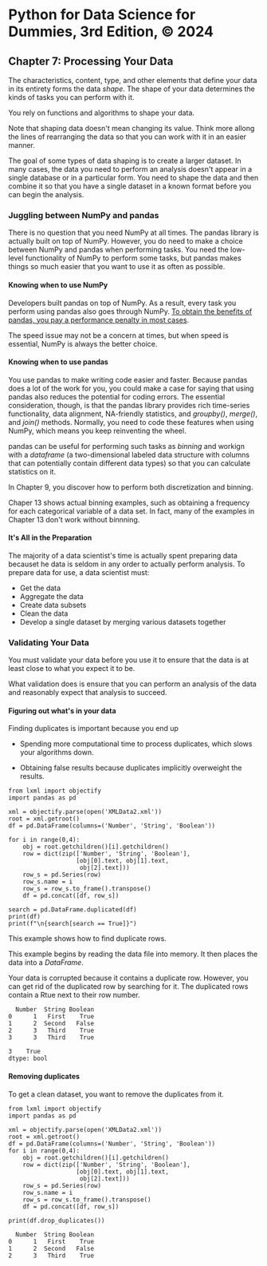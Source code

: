 # Python for Data Science for Dummies, 3rd Edition, © 2024

## Chapter 7: Processing Your Data

The characteristics, content, type, and other elements that define your data in its entirety forms the data _shape_. The shape of your data determines the kinds of tasks you can perform with it.

You rely on functions and algorithms to shape your data.

Note that shaping data doesn't mean changing its value. Think more allong the lines of rearranging the data so that you can work with it in an easier manner.

The goal of some types of data shaping is to create a larger dataset. In many cases, the data you need to perform an analysis doesn't appear in a single database or in a particular form. You need to shape the data and then combine it so that you have a single dataset in a known format before you can begin the analysis.

### Juggling between NumPy and pandas

There is no question that you need NumPy at all times. The pandas library is actually built on top of NumPy. However, you do need to make a choice between NumPy and pandas when performing tasks. You need the low-level functionality of NumPy to perform some tasks, but pandas makes things so much easier that you want to use it as often as possible.

#### Knowing when to use NumPy

Developers built pandas on top of NumPy. As a result, every task you perform using pandas also goes through NumPy. [To obtain the benefits of pandas, you pay a performance penalty in most cases](https://towardsdatascience.com/speed-testing-pandas-vs-numpy-ffbf80070ee7).

The speed issue may not be a concern at times, but when speed is essential, NumPy is always the better choice.

#### Knowing when to use pandas

You use pandas to make writing code easier and faster. Because pandas does a lot of the work for you, you could make a case for saying that using pandas also reduces the potential for coding errors. The essential consideration, though, is that the pandas library provides rich time-series functionality, data alignment, NA-friendly statistics, and _groupby()_, _merge()_, and _join()_ methods. Normally, you need to code these features when using NumPy, which means you keep reinventing the wheel.

pandas can be useful for performing such tasks as _binning_ and workign with a _dataframe_ (a two-dimensional labeled data structure with columns that can potentially contain different data types) so that you can calculate statistics on it.

In Chapter 9, you discover how to perform both discretization and binning.

Chaper 13 shows actual binning examples, such as obtaining a frequency for each categorical variable of a data set. In fact, many of the examples in Chapter 13 don't work without binnning.

#### It's All in the Preparation

The majority of a data scientist's time is actually spent preparing data becauset he data is seldom in any order to actually perform analysis. To prepare data for use, a data scientist must:

* Get the data
* Aggregate the data
* Create data subsets
* Clean the data
* Develop a single dataset by merging various datasets together

### Validating Your Data

You must validate your data before you use it to ensure that the data is at least close to what you expect it to be.

What validation does is ensure that you can perform an analysis of the data and reasonably expect that analysis to succeed.

#### Figuring out what's in your data

Finding duplicates is important because you end up

* Spending more computational time to process duplicates, which slows your algorithms down.

* Obtaining false results because duplicates implicitly overweight the results.

```
from lxml import objectify
import pandas as pd

xml = objectify.parse(open('XMLData2.xml'))
root = xml.getroot()
df = pd.DataFrame(columns=('Number', 'String', 'Boolean'))

for i in range(0,4):
    obj = root.getchildren()[i].getchildren()
    row = dict(zip(['Number', 'String', 'Boolean'],
                   [obj[0].text, obj[1].text,
                    obj[2].text]))
    row_s = pd.Series(row)
    row_s.name = i
    row_s = row_s.to_frame().transpose()
    df = pd.concat([df, row_s])

search = pd.DataFrame.duplicated(df)
print(df)
print(f"\n{search[search == True]}")
```

This example shows how to find duplicate rows.

This example begins by reading the data file into memory.
It then places the data into a _DataFrame_.

Your data is corrupted because it contains a duplicate row.
However, you can get rid of the duplicated row by searching for it.
The duplicated rows contain a Rtue next to their row number.

```
  Number  String Boolean
0      1   First    True
1      2  Second   False
2      3   Third    True
3      3   Third    True

3    True
dtype: bool
```

#### Removing duplicates

To get a clean dataset, you want to remove the duplicates from it. 

```
from lxml import objectify
import pandas as pd

xml = objectify.parse(open('XMLData2.xml'))
root = xml.getroot()
df = pd.DataFrame(columns=('Number', 'String', 'Boolean'))
for i in range(0,4):
    obj = root.getchildren()[i].getchildren()
    row = dict(zip(['Number', 'String', 'Boolean'],
                   [obj[0].text, obj[1].text,
                    obj[2].text]))
    row_s = pd.Series(row)
    row_s.name = i
    row_s = row_s.to_frame().transpose()
    df = pd.concat([df, row_s])

print(df.drop_duplicates())
```

```
  Number  String Boolean
0      1   First    True
1      2  Second   False
2      3   Third    True
```
